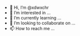 - 👋 Hi, I’m @xdwxchr
- 👀 I’m interested in ...
- 🌱 I’m currently learning ...
- 💞️ I’m looking to collaborate on ...
- 📫 How to reach me ...

<!---
xdwxchr/xdwxchr is a ✨ special ✨ repository because its `README.md` (this file) appears on your GitHub profile.
You can click the Preview link to take a look at your changes.
--->
